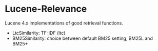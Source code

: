 # Lucene-Relevance
Lucene 4.x implementations of good retrieval functions.
- LtcSimilarity: TF-IDF (ltc)
- BM25Similarity: choice between default BM25 setting, BM25L and BM25+
